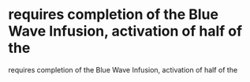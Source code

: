 # requires completion of the Blue Wave Infusion, activation of half of the

requires completion of the Blue Wave Infusion, activation of half of the
